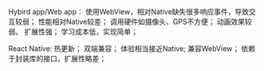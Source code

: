 Hybird app/Web app：
使用WebView，相对Native缺失很多响应事件，导致交互较弱；
性能相对Native较差；
调用硬件如摄像头、GPS不方便；
动画效果较弱。
扩展性强；
学习成本低，实现简单；

React Native:
热更新；
双端兼容；
体验相当接近Native;
兼容WebView；
依赖于封装库的接口，扩展性略差；
